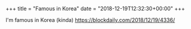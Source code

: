 +++
title = "Famous in Korea"
date = "2018-12-19T12:32:30+00:00"
+++

I'm famous in Korea (kinda) https://blockdaily.com/2018/12/19/4336/
			